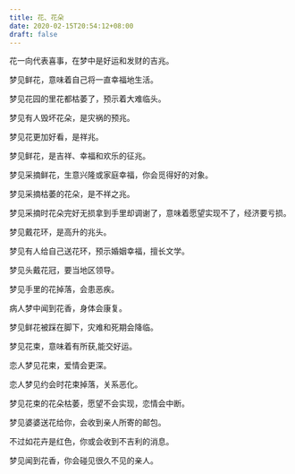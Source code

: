 ```yaml
---
title: 花、花朵
date: 2020-02-15T20:54:12+08:00
draft: false
---
```


花一向代表喜事，在梦中是好运和发财的吉兆。<br>


梦见鲜花，意味着自己将一直幸福地生活。<br>


梦见花园的里花都枯萎了，预示着大难临头。<br>


梦见有人毁坏花朵，是灾祸的预兆。<br>


梦见花更加好看，是祥兆。<br>


梦见鲜花，是吉祥、幸福和欢乐的征兆。<br>


梦见采摘鲜花，生意兴隆或家庭幸福，你会觅得好的对象。<br>


梦见采摘枯萎的花朵，是不祥之兆。<br>


梦见采摘时花朵完好无损拿到手里却调谢了，意味着愿望实现不了，经济要亏损。<br>


梦见戴花环，是高升的兆头。<br>


梦见有人给自己送花环，预示婚姻幸福，擅长文学。<br>


梦见头戴花冠，要当地区领导。<br>


梦见手里的花掉落，会患恶疾。<br>


病人梦中闻到花香，身体会康复。<br>


梦见鲜花被踩在脚下，灾难和死期会降临。<br>


梦见花束，意味着有所获,能交好运。<br>


恋人梦见花束，爱情会更深。<br>


恋人梦见约会时花束掉落，关系恶化。<br>


梦见花束的花朵枯萎，愿望不会实现，恋情会中断。<br>


梦见婆婆送花给你，会收到亲人所寄的邮包。<br>


不过如花卉是红色，你或会收到不吉利的消息。<br>


梦见闻到花香，你会碰见很久不见的亲人。<br>
